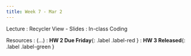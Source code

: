```yaml
---
title: Week 7 - Mar 2
---
```


Lecture
: Recycler View - Slides
  : In-class Coding

Resources
: (...)
  : **HW 2 Due Friday**{: .label .label-red }
  : **HW 3 Released**{: .label .label-green }